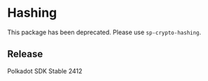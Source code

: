 # Hashing

This package has been deprecated. Please use `sp-crypto-hashing`.


## Release

Polkadot SDK Stable 2412
